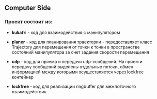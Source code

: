 ## Computer Side 
### Проект состоит из:

- **kukafri** - код для взаимодействия с манипулятором

- **planer** - код для планирования траектории - передоставляет класс Trajectory для перемещения от точки к точки в пространстве состояний манипулятора за счет задания скорости перемещения

- **udp** - код для приема и передачи udp-сообщений. На прием и передачу сообщений выделены отдельные потоки, обмен информацией между которыми осуществляется через lockfree контейнер

- **lockfree** - код для реализации ringbuffer для межпоточного взаимодействия